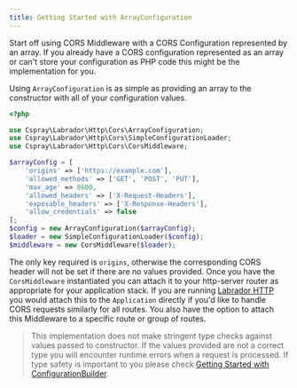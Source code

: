 ```yaml
---
title: Getting Started with ArrayConfiguration
---
```

Start off using CORS Middleware with a CORS Configuration represented by an array. If you already have a CORS
configuration represented as an array or can't store your configuration as PHP code this might be the implementation
for you.

Using `ArrayConfiguration` is as simple as providing an array to the constructor with all of your configuration values.

```php
<?php

use Cspray\Labrador\Http\Cors\ArrayConfiguration;
use Cspray\Labrador\Http\Cors\SimpleConfigurationLoader;
use Cspray\Labrador\Http\Cors\CorsMiddleware;

$arrayConfig = [
    'origins' => ['https://example.com'],
    'allowed_methods' => ['GET', 'POST', 'PUT'],
    'max_age' => 8600,
    'allowed_headers' => ['X-Request-Headers'],
    'exposable_headers' => ['X-Response-Headers'],
    'allow_credentials' => false
];
$config = new ArrayConfiguration($arrayConfig);
$loader = new SimpleConfigurationLoader($config);
$middleware = new CorsMiddleware($loader);
```

The only key required is `origins`, otherwise the corresponding CORS header will not be set if 
there are no values provided. Once you have the `CorsMiddleware` instantiated you can attach it to your http-server 
router as appropriate for your application stack. If you are running [Labrador HTTP](https://github.com/labrador-kennel/http) 
you would attach this to the `Application` directly if you'd like to handle CORS requests similarly for all routes. You 
also have the option to attach this Middleware to a specific route or group of routes.

> This implementation does not make stringent type checks against values passed to constructor. If the values 
> provided are not a correct type you will encounter runtime errors when a request is processed. If type safety 
> is important to you please check [Getting Started with ConfigurationBuilder](/docs/http-cors/tutorials/getting-started-with-configurationbuilder).
